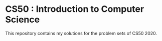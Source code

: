 # CS50 : Introduction to Computer Science

This repository contains my solutions for the problem sets of CS50 2020.

